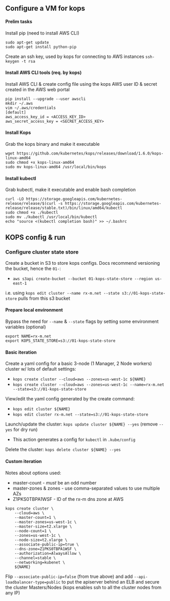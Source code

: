## Configure a VM for kops

#### Prelim tasks

Install pip (need to install AWS CLI)

```
sudo apt-get update
sudo apt-get install python-pip
```

Create an ssh key, used by kops for connecting to AWS instances `ssh-keygen -t rsa`


#### Install AWS CLI tools (req. by kops)

Install AWS CLI & create config file using the kops AWS user ID & secret created in the AWS web portal

```
pip install --upgrade --user awscli
mkdir ~/.aws
vim ~/.aws/credentials
[default]
aws_access_key_id = <ACCESS_KEY_ID>
aws_secret_access_key = <SECRET_ACCESS_KEY>
```


#### Install Kops

Grab the kops binary and make it executable

```
wget https://github.com/kubernetes/kops/releases/download/1.6.0/kops-linux-amd64
sudo chmod +x kops-linux-amd64
sudo mv kops-linux-amd64 /usr/local/bin/kops
```


#### Install kubectl

Grab kubectl, make it executable and enable bash completion

```
curl -LO https://storage.googleapis.com/kubernetes-release/release/$(curl -s https://storage.googleapis.com/kubernetes-release/release/stable.txt)/bin/linux/amd64/kubectl
sudo chmod +x ./kubectl
sudo mv ./kubectl /usr/local/bin/kubectl
echo "source <(kubectl completion bash)" >> ~/.bashrc
```

## KOPS config & run

### Configure cluster state store

Create a bucket in S3 to store kops configs. Docs recommend versioning the bucket, hence the `01-`:
- `aws s3api create-bucket --bucket 01-kops-state-store --region us-east-1`

i.e. using `kops edit cluster --name rx-m.net --state s3://01-kops-state-store` pulls from this s3 bucket


#### Prepare local environment

Bypass the need for `--name` & `--state` flags by setting some environment variables (optional)

```
export NAME=rx-m.net
export KOPS_STATE_STORE=s3://01-kops-state-store
```

#### Basic iteration

Create a yaml config for a basic 3-node (1 Manager, 2 Node workers) cluster w/ lots of default settings:

- `kops create cluster --cloud=aws --zones=us-west-1c ${NAME}`
- `kops create cluster --cloud=aws --zones=us-west-1c --name=rx-m.net --state=s3://01-kops-state-store`

View/edit the yaml config generated by the create command:

- `kops edit cluster ${NAME}`
- `kops edit cluster rx-m.net --state=s3://01-kops-state-store`

Launch/update the cluster: `kops update cluster ${NAME} --yes` (remove `--yes` for dry run)

-  This action generates a config for `kubectl` in `.kube/config`

Delete the cluster: `kops delete cluster ${NAME} --yes`


#### Custom iteration

Notes about options used:
- master-count - _must_ be an odd number
- master-zones & zones - use comma-separated values to use multiple AZs
- Z1PKS0TBPA1WSF - ID of the rx-m dns zone at AWS

```
kops create cluster \
    --cloud=aws \
    --master-count=1 \
    --master-zones=us-west-1c \
    --master-size=t2.xlarge \
    --node-count=1 \
    --zones=us-west-1c \
    --node-size=t2.xlarge \
    --associate-public-ip=true \
    --dns-zone=Z1PKS0TBPA1WSF \
    --authorization=AlwaysAllow \
    --channel=stable \
    --networking=kubenet \
    ${NAME}
```

Flip `--associate-public-ip=false` (from true above) and add `--api-loadbalancer-type=public` to put the apiserver
behind an ELB and secure the cluster Masters/Nodes (kops enables ssh to all the cluster nodes from any IP)
